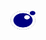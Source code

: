 <div style="display: inline_block"><br>
  <img align="center" alt="lua" height="30" width="40" src="https://raw.githubusercontent.com/devicons/devicon/master/icons/lua/lua-original.svg">
</div>

